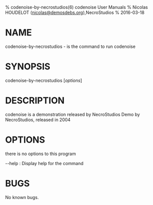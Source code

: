 % codenoise-by-necrostudios(6) codenoise User Manuals
% Nicolas HOUDELOT (nicolas@demosdebs.org),NecroStudios
% 2016-03-18

# NAME
codenoise-by-necrostudios - is the command to run codenoise 

# SYNOPSIS
codenoise-by-necrostudios [*options*]

# DESCRIPTION
codenoise  is a demonstration released by NecroStudios
Demo by NecroStudios, released in 2004

# OPTIONS
there is no options to this program

\--help
:   Display help for the command


# BUGS
No known bugs.
